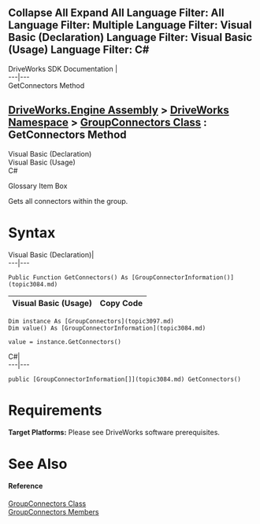 Collapse All Expand All Language Filter: All  Language Filter: Multiple  Language Filter: Visual Basic (Declaration) Language Filter: Visual Basic (Usage) Language Filter: C#  
---  
DriveWorks SDK Documentation  |   
---|---  
GetConnectors Method   
  
[DriveWorks.Engine Assembly](topic2156.md) > [DriveWorks Namespace](topic2159.md) > [GroupConnectors Class](topic3097.md) : GetConnectors Method  
---  
  
Visual Basic (Declaration)    
Visual Basic (Usage)    
C# 

Glossary Item Box

Gets all connectors within the group. 

# Syntax

Visual Basic (Declaration)|   
---|---  
      
    
    Public Function GetConnectors() As [GroupConnectorInformation()](topic3084.md)  
  
Visual Basic (Usage)| Copy Code  
---|---  
      
    
    Dim instance As [GroupConnectors](topic3097.md)
    Dim value() As [GroupConnectorInformation](topic3084.md)
     
    value = instance.GetConnectors()  
  
C#|   
---|---  
      
    
    public [GroupConnectorInformation[]](topic3084.md) GetConnectors()  
  
# Requirements

**Target Platforms:** Please see DriveWorks software prerequisites.

# See Also

#### Reference

[GroupConnectors Class](topic3097.md)   
[GroupConnectors Members](topic3098.md)


